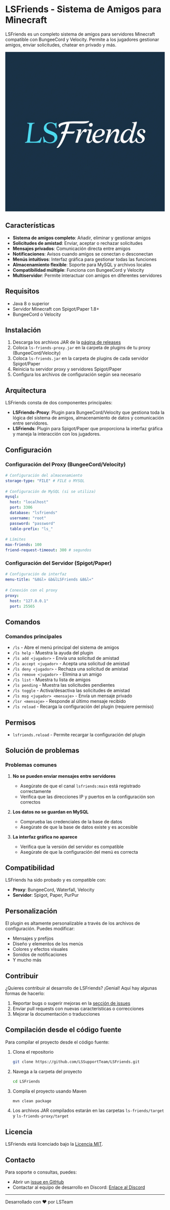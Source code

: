 # LSFriends - Sistema de Amigos para Minecraft

LSFriends es un completo sistema de amigos para servidores Minecraft compatible con BungeeCord y Velocity. Permite a los jugadores gestionar amigos, enviar solicitudes, chatear en privado y más.

![LSFriends Logo](https://github.com/LSSupportTeam/LSFriends/raw/main/logo.png)

## Características

- **Sistema de amigos completo**: Añadir, eliminar y gestionar amigos
- **Solicitudes de amistad**: Enviar, aceptar o rechazar solicitudes
- **Mensajes privados**: Comunicación directa entre amigos
- **Notificaciones**: Avisos cuando amigos se conectan o desconectan
- **Menús intuitivos**: Interfaz gráfica para gestionar todas las funciones
- **Almacenamiento flexible**: Soporte para MySQL y archivos locales
- **Compatibilidad múltiple**: Funciona con BungeeCord y Velocity
- **Multiservidor**: Permite interactuar con amigos en diferentes servidores

## Requisitos

- Java 8 o superior
- Servidor Minecraft con Spigot/Paper 1.8+
- BungeeCord o Velocity

## Instalación

1. Descarga los archivos JAR de la [página de releases](https://github.com/LSSupportTeam/LSFriends/releases)
2. Coloca `ls-friends-proxy.jar` en la carpeta de plugins de tu proxy (BungeeCord/Velocity)
3. Coloca `ls-friends.jar` en la carpeta de plugins de cada servidor Spigot/Paper
4. Reinicia tu servidor proxy y servidores Spigot/Paper
5. Configura los archivos de configuración según sea necesario

## Arquitectura

LSFriends consta de dos componentes principales:

- **LSFriends-Proxy**: Plugin para BungeeCord/Velocity que gestiona toda la lógica del sistema de amigos, almacenamiento de datos y comunicación entre servidores.
- **LSFriends**: Plugin para Spigot/Paper que proporciona la interfaz gráfica y maneja la interacción con los jugadores.

## Configuración

### Configuración del Proxy (BungeeCord/Velocity)

```yaml
# Configuración del almacenamiento
storage-type: "FILE" # FILE o MYSQL

# Configuración de MySQL (si se utiliza)
mysql:
  host: "localhost"
  port: 3306
  database: "lsfriends"
  username: "root"
  password: "password"
  table-prefix: "ls_"

# Límites
max-friends: 100
friend-request-timeout: 300 # segundos
```

### Configuración del Servidor (Spigot/Paper)

```yaml
# Configuración de interfaz
menu-title: "&8&l» &b&lLSFriends &8&l«"

# Conexión con el proxy
proxy:
  host: "127.0.0.1"
  port: 25565
```

## Comandos

### Comandos principales
- `/ls` - Abre el menú principal del sistema de amigos
- `/ls help` - Muestra la ayuda del plugin
- `/ls add <jugador>` - Envía una solicitud de amistad
- `/ls accept <jugador>` - Acepta una solicitud de amistad
- `/ls deny <jugador>` - Rechaza una solicitud de amistad
- `/ls remove <jugador>` - Elimina a un amigo
- `/ls list` - Muestra tu lista de amigos
- `/ls pending` - Muestra las solicitudes pendientes
- `/ls toggle` - Activa/desactiva las solicitudes de amistad
- `/ls msg <jugador> <mensaje>` - Envía un mensaje privado
- `/lsr <mensaje>` - Responde al último mensaje recibido
- `/ls reload` - Recarga la configuración del plugin (requiere permiso)

## Permisos

- `lsfriends.reload` - Permite recargar la configuración del plugin

## Solución de problemas

### Problemas comunes

1. **No se pueden enviar mensajes entre servidores**
   - Asegúrate de que el canal `lsfriends:main` está registrado correctamente
   - Verifica que las direcciones IP y puertos en la configuración son correctos

2. **Los datos no se guardan en MySQL**
   - Comprueba las credenciales de la base de datos
   - Asegúrate de que la base de datos existe y es accesible

3. **La interfaz gráfica no aparece**
   - Verifica que la versión del servidor es compatible
   - Asegúrate de que la configuración del menú es correcta

## Compatibilidad

LSFriends ha sido probado y es compatible con:

- **Proxy**: BungeeCord, Waterfall, Velocity
- **Servidor**: Spigot, Paper, PurPur

## Personalización

El plugin es altamente personalizable a través de los archivos de configuración. Puedes modificar:

- Mensajes y prefijos
- Diseño y elementos de los menús
- Colores y efectos visuales
- Sonidos de notificaciones
- Y mucho más

## Contribuir

¿Quieres contribuir al desarrollo de LSFriends? ¡Genial! Aquí hay algunas formas de hacerlo:

1. Reportar bugs o sugerir mejoras en la [sección de issues](https://github.com/LSSupportTeam/LSFriends/issues)
2. Enviar pull requests con nuevas características o correcciones
3. Mejorar la documentación o traducciones

## Compilación desde el código fuente

Para compilar el proyecto desde el código fuente:

1. Clona el repositorio
   ```bash
   git clone https://github.com/LSSupportTeam/LSFriends.git
   ```

2. Navega a la carpeta del proyecto
   ```bash
   cd LSFriends
   ```

3. Compila el proyecto usando Maven
   ```bash
   mvn clean package
   ```

4. Los archivos JAR compilados estarán en las carpetas `ls-friends/target` y `ls-friends-proxy/target`

## Licencia

LSFriends está licenciado bajo la [Licencia MIT](LICENSE).

## Contacto

Para soporte o consultas, puedes:
- Abrir un [issue en GitHub](https://github.com/LSSupportTeam/LSFriends/issues)
- Contactar al equipo de desarrollo en Discord: [Enlace al Discord](https://discord.gg/lsfriends)

---

Desarrollado con ❤️ por LSTeam 
